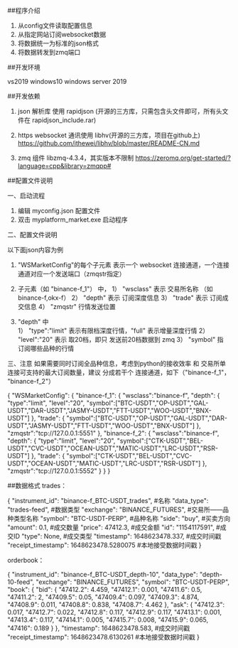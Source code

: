 
##程序介绍

1.  从config文件读取配置信息
2.  从指定网站订阅websocket数据
3.  将数据统一为标准的json格式
4.  将数据转发到zmq端口

##开发环境

vs2019
windows10
windows server 2019


##开发依赖

1. json 解析库  使用 rapidjson (开源的三方库，只需包含头文件即可，所有头文件在 rapidjson_include.rar)

2. https websocket 通讯使用 libhv(开源的三方库，项目在github上)
https://github.com/ithewei/libhv/blob/master/README-CN.md

3. zmq 组件 libzmq-4.3.4，其实版本不限制
https://zeromq.org/get-started/?language=cpp&library=zmqpp#


##配置文件说明

一、启动流程
1.  编辑 myconfig.json 配置文件
2.  双击 myplatform_market.exe 启动程序

二、配置文件说明

以下面json内容为例

1.  "WSMarketConfig"的每个子元素 表示一个 websocket 连接通道，一个连接通道对应一个发送端口（zmqstr指定）

2.  子元素（如 "binance-f_1"） 中，
    1） "wsclass" 表示 交易所名称  （如binance-f,okx-f）
    2） "depth" 表示 订阅深度信息
    3） "trade" 表示 订阅成交信息
    4） "zmqstr" 行情发送位置

3.  "depth" 中  
    1） "type":"limit" 表示有限档深度行情，"full" 表示增量深度行情
    2） "level":"20" 表示 取20档，即只 发送前20档数据到 zmq
    3） "symbol" 指 订阅哪些品种的行情

三、注意
如果需要同时订阅全品种信息，考虑到python的接收效率 和 交易所单连接可支持的最大订阅数量，建议 分成若干个 连接通道，如下（"binance-f_1"， "binance-f_2"）

{
    "WSMarketConfig":
    {
        "binance-f_1":
        {
            "wsclass":"binance-f",
            "depth":
            {
                "type":"limit",
                "level":"20",
                "symbol":["BTC-USDT","OP-USDT","GAL-USDT","DAR-USDT","JASMY-USDT","FTT-USDT","WOO-USDT","BNX-USDT"]
            },
            "trade":
            {
                "symbol":["BTC-USDT","OP-USDT","GAL-USDT","DAR-USDT","JASMY-USDT","FTT-USDT","WOO-USDT","BNX-USDT"]
            },          
            "zmqstr":"tcp://127.0.0.1:5551"
        },
        "binance-f_2":
        {
            "wsclass":"binance-f",
            "depth":
            {
                "type":"limit",
                "level":"20",
                "symbol":["CTK-USDT","BEL-USDT","CVC-USDT","OCEAN-USDT","MATIC-USDT","LRC-USDT","RSR-USDT"]
            },
            "trade":
            {
                "symbol":["CTK-USDT","BEL-USDT","CVC-USDT","OCEAN-USDT","MATIC-USDT","LRC-USDT","RSR-USDT"]
            },          
            "zmqstr":"tcp://127.0.0.1:5552"
        }
    }
}

##数据格式
trades：

{
    "instrument_id": "binance-f_BTC-USDT_trades", #名称
    "data_type": "trades-feed",  #数据类型
    "exchange": "BINANCE_FUTURES", #交易所——品种类型名称
    "symbol": "BTC-USDT-PERP", #品种名称
    "side": "buy", #买卖方向
    "amount": 0.1, #成交数量
    "price": 47412.3, #成交金额
    "id": "1154117591", #成交ID
    "type": None, #成交类型
    "timestamp": 1648623478.337, #成交时间戳
    "receipt_timestamp": 1648623478.5280075 #本地接受数据时间戳
}

orderbook：

{
    "instrument_id": "binance-f_BTC-USDT_depth-10",
    "data_type": "depth-10-feed",
    "exchange": "BINANCE_FUTURES",
    "symbol": "BTC-USDT-PERP",
    "book": {
        "bid": {
            "47412.2": 4.459,
            "47412.1": 0.001,
            "47411.6": 0.5,
            "47411.2": 2,
            "47409.5": 0.05,
            "47409.4": 0.097,
            "47409.3": 4.874,
            "47408.9": 0.011,
            "47408.8": 0.838,
            "47408.7": 4.462
        },
        "ask": {
            "47412.3": 0.017,
            "47412.7": 0.022,
            "47412.8": 0.117,
            "47412.9": 0.117,
            "47413.1": 0.001,
            "47413.4": 0.117,
            "47414.1": 0.005,
            "47415.7": 0.008,
            "47415.9": 0.065,
            "47416": 0.189
        }
    },
    "timestamp": 1648623478.583, #成交时间戳
    "receipt_timestamp": 1648623478.6130261 #本地接受数据时间戳
}
